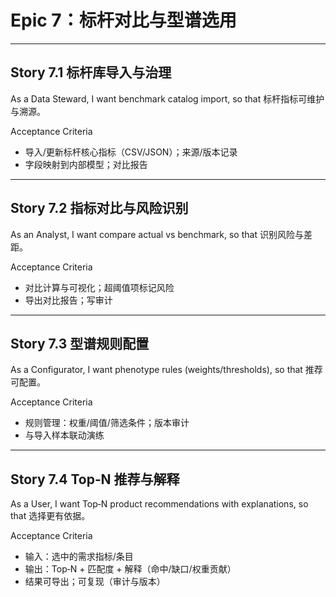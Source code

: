 # Epic 7：标杆对比与型谱选用

---

## Story 7.1 标杆库导入与治理
As a Data Steward,
I want benchmark catalog import,
so that 标杆指标可维护与溯源。

Acceptance Criteria
- 导入/更新标杆核心指标（CSV/JSON）；来源/版本记录
- 字段映射到内部模型；对比报告

---

## Story 7.2 指标对比与风险识别
As an Analyst,
I want compare actual vs benchmark,
so that 识别风险与差距。

Acceptance Criteria
- 对比计算与可视化；超阈值项标记风险
- 导出对比报告；写审计

---

## Story 7.3 型谱规则配置
As a Configurator,
I want phenotype rules (weights/thresholds),
so that 推荐可配置。

Acceptance Criteria
- 规则管理：权重/阈值/筛选条件；版本审计
- 与导入样本联动演练

---

## Story 7.4 Top‑N 推荐与解释
As a User,
I want Top‑N product recommendations with explanations,
so that 选择更有依据。

Acceptance Criteria
- 输入：选中的需求指标/条目
- 输出：Top‑N + 匹配度 + 解释（命中/缺口/权重贡献）
- 结果可导出；可复现（审计与版本）

